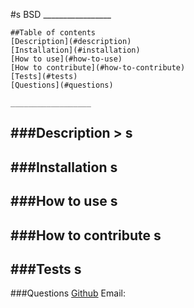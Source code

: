 #s   BSD
    _________________
     
    ##Table of contents
    [Description](#description)
    [Installation](#installation)
    [How to use](#how-to-use)
    [How to contribute](#how-to-contribute)
    [Tests](#tests)
    [Questions](#questions)

    __________________

###Description 
    > s
-----
 ###Installation
    s
-----
###How to use
    s
-----
###How to contribute
    s
-----
###Tests
    s
-----
###Questions
    [Github](s) Email: <s> 